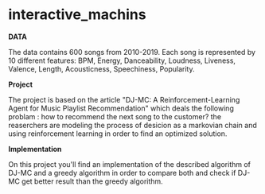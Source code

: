 # interactive_machins
**DATA** 

The data contains 600 songs from 2010-2019.
Each song is represented by 10 different features: BPM, Energy, Danceability, Loudness, Liveness, Valence, Length, Acousticness, Speechiness, Popularity.

**Project** 

The project is based on the article "DJ-MC: A Reinforcement-Learning Agent for Music Playlist Recommendation" 
which deals the following problam : how to recommend the next song to the customer?
the reaserchers are modeling the process of desicion as a markovian chain and using reinforcement learning in order to find an optimized solution. 

**Implementation**

On this project you'll find an implementation of the described algorithm of DJ-MC and a greedy algorithm in order to compare both and check if DJ-MC get better result than the greedy algorithm.

